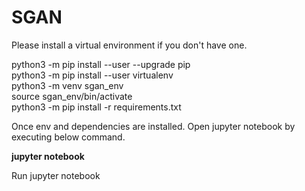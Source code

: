 # SGAN
Please install a virtual environment if you don't have one.

python3 -m pip install --user --upgrade pip <br>
python3 -m pip install --user virtualenv <br>
python3 -m venv sgan_env <br>
source sgan_env/bin/activate <br>
python3 -m pip install -r requirements.txt <br>

Once env and dependencies are installed. Open jupyter notebook by executing below command.

**jupyter notebook**

Run jupyter notebook
